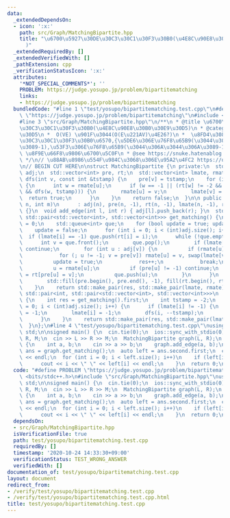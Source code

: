 ```yaml
---
data:
  _extendedDependsOn:
  - icon: ':x:'
    path: src/Graph/MatchingBipartite.hpp
    title: "\u6700\u5927\u30DE\u30C3\u30C1\u30F3\u30B0(\u4E8C\u90E8\u30B0\u30E9\u30D5\
      )"
  _extendedRequiredBy: []
  _extendedVerifiedWith: []
  _pathExtension: cpp
  _verificationStatusIcon: ':x:'
  attributes:
    '*NOT_SPECIAL_COMMENTS*': ''
    PROBLEM: https://judge.yosupo.jp/problem/bipartitematching
    links:
    - https://judge.yosupo.jp/problem/bipartitematching
  bundledCode: "#line 1 \"test/yosupo/bipartitematching.test.cpp\"\n#define PROBLEM\
    \ \"https://judge.yosupo.jp/problem/bipartitematching\"\n#include <bits/stdc++.h>\n\
    #line 3 \"src/Graph/MatchingBipartite.hpp\"\n/**\n * @title \u6700\u5927\u30DE\
    \u30C3\u30C1\u30F3\u30B0(\u4E8C\u90E8\u30B0\u30E9\u30D5)\n * @category \u30B0\u30E9\
    \u30D5\n *  O(VE) \u901F\u3044(O(E\u221AV)\u4E26?)\n *  \u8FD4\u308A\u5024:{\u30DE\
    \u30C3\u30C1\u30F3\u30B0\u6570,{\u5DE6\u306E\u76F8\u65B9(\u3044\u306A\u3044\u306A\
    \u3089-1),\u53F3\u306E\u76F8\u65B9(\u3044\u306A\u3044\u306A\u3089-1)}}\n *  lexicographically_matching\
    \ \u8F9E\u66F8\u9806\u6700\u5C0F\n * @see https://snuke.hatenablog.com/entry/2019/05/07/013609\n\
    \ */\n// \u88AB\u8986\u554F\u984C\u3068\u306E\u95A2\u4FC2 https://qiita.com/drken/items/7f98315b56c95a6181a4\n\
    \n// BEGIN CUT HERE\n\nstruct MatchingBipartite {\n private:\n  std::vector<std::vector<int>>\
    \ adj;\n  std::vector<int> pre, rt;\n  std::vector<int> lmate, rmate;\n\n  bool\
    \ dfs(int v, const int &tstamp) {\n    pre[v] = tstamp;\n    for (int u : adj[v])\
    \ {\n      int w = rmate[u];\n      if (w == -1 || (rt[w] != -2 && pre[w] != tstamp\
    \ && dfs(w, tstamp))) {\n        rmate[u] = v;\n        lmate[v] = u;\n      \
    \  return true;\n      }\n    }\n    return false;\n  }\n\n public:\n  MatchingBipartite(int\
    \ n, int m)\n      : adj(n), pre(n, -1), rt(n, -1), lmate(n, -1), rmate(m, -1)\
    \ {}\n  void add_edge(int l, int r) { adj[l].push_back(r); }\n  std::pair<int,\
    \ std::pair<std::vector<int>, std::vector<int>>> get_matching() {\n    int res\
    \ = 0;\n    std::queue<int> que;\n    for (bool update = true; update;) {\n  \
    \    update = false;\n      for (int i = 0; i < (int)adj.size(); i++)\n      \
    \  if (lmate[i] == -1) que.push(rt[i] = i);\n      while (!que.empty()) {\n  \
    \      int v = que.front();\n        que.pop();\n        if (lmate[rt[v]] != -1)\
    \ continue;\n        for (int u : adj[v]) {\n          if (rmate[u] == -1) {\n\
    \            for (; u != -1; v = pre[v]) rmate[u] = v, swap(lmate[v], u);\n  \
    \          update = true;\n            res++;\n            break;\n          }\n\
    \          u = rmate[u];\n          if (pre[u] != -1) continue;\n          rt[u]\
    \ = rt[pre[u] = v];\n          que.push(u);\n        }\n      }\n      if (update)\n\
    \        std::fill(pre.begin(), pre.end(), -1), fill(rt.begin(), rt.end(), -1);\n\
    \    }\n    return std::make_pair(res, std::make_pair(lmate, rmate));\n  }\n \
    \ std::pair<int, std::pair<std::vector<int>, std::vector<int>>>\n  lexicographically_matching()\
    \ {\n    int res = get_matching().first;\n    int tstamp = -2;\n    for (int i\
    \ = 0; i < (int)adj.size(); i++) {\n      if (lmate[i] != -1) {\n        rmate[lmate[i]]\
    \ = -1;\n        lmate[i] = -1;\n        dfs(i, --tstamp);\n        rt[i] = -2;\n\
    \      }\n    }\n    return std::make_pair(res, std::make_pair(lmate, rmate));\n\
    \  }\n};\n#line 4 \"test/yosupo/bipartitematching.test.cpp\"\nusing namespace\
    \ std;\n\nsigned main() {\n  cin.tie(0);\n  ios::sync_with_stdio(0);\n  int L,\
    \ R, M;\n  cin >> L >> R >> M;\n  MatchingBipartite graph(L, R);\n  while (M--)\
    \ {\n    int a, b;\n    cin >> a >> b;\n    graph.add_edge(a, b);\n  }\n  auto\
    \ ans = graph.get_matching();\n  auto left = ans.second.first;\n  cout << ans.first\
    \ << endl;\n  for (int i = 0; i < left.size(); i++)\n    if (left[i] != -1) {\n\
    \      cout << i << \" \" << left[i] << endl;\n    }\n  return 0;\n}\n"
  code: "#define PROBLEM \"https://judge.yosupo.jp/problem/bipartitematching\"\n#include\
    \ <bits/stdc++.h>\n#include \"src/Graph/MatchingBipartite.hpp\"\nusing namespace\
    \ std;\n\nsigned main() {\n  cin.tie(0);\n  ios::sync_with_stdio(0);\n  int L,\
    \ R, M;\n  cin >> L >> R >> M;\n  MatchingBipartite graph(L, R);\n  while (M--)\
    \ {\n    int a, b;\n    cin >> a >> b;\n    graph.add_edge(a, b);\n  }\n  auto\
    \ ans = graph.get_matching();\n  auto left = ans.second.first;\n  cout << ans.first\
    \ << endl;\n  for (int i = 0; i < left.size(); i++)\n    if (left[i] != -1) {\n\
    \      cout << i << \" \" << left[i] << endl;\n    }\n  return 0;\n}"
  dependsOn:
  - src/Graph/MatchingBipartite.hpp
  isVerificationFile: true
  path: test/yosupo/bipartitematching.test.cpp
  requiredBy: []
  timestamp: '2020-10-24 14:33:30+09:00'
  verificationStatus: TEST_WRONG_ANSWER
  verifiedWith: []
documentation_of: test/yosupo/bipartitematching.test.cpp
layout: document
redirect_from:
- /verify/test/yosupo/bipartitematching.test.cpp
- /verify/test/yosupo/bipartitematching.test.cpp.html
title: test/yosupo/bipartitematching.test.cpp
---
```

